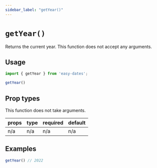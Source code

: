 ```yaml
---
sidebar_label: "getYear()"
---
```


# `getYear()`
Returns the current year. This function does not accept any arguments.

## Usage
```javascript
import { getYear } from 'easy-dates';

getYear()
```

## Prop types
This function does not take arguments.

| props | type | required | default |
|-------|------|----------|---------|
| n/a   | n/a  |  n/a     | n/a     |

## Examples
```javascript
getYear() // 2022
```